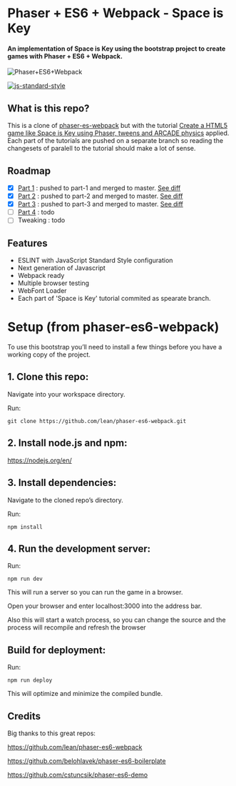 # Phaser + ES6 + Webpack - Space is Key
#### An implementation of Space is Key using the bootstrap project to create games with Phaser + ES6 + Webpack.

![Phaser+ES6+Webpack](https://raw.githubusercontent.com/lean/phaser-es6-webpack/master/assets/images/phaser-es6-webpack.jpg)

[![js-standard-style](https://cdn.rawgit.com/feross/standard/master/badge.svg)](https://github.com/feross/standard)

## What is this repo?
This is a clone of [phaser-es-webpack](http://github.com/lean/phaser-es6-webpack) but with the tutorial [Create a HTML5 game like Space is Key using Phaser, tweens and ARCADE physics](http://www.emanueleferonato.com/2016/12/09/create-a-html5-game-like-space-is-key-using-phaser-tweens-and-arcade-physics/) applied. Each part of the tutorials are pushed on a separate branch so reading the changesets of paralell to the tutorial should make a lot of sense.

## Roadmap
- [x] [Part 1](http://www.emanueleferonato.com/2016/12/09/create-a-html5-game-like-space-is-key-using-phaser-tweens-and-arcade-physics/) : pushed to part-1 and merged to master. [See diff](https://github.com/Sebring/phaser-es6-webpack-space-is-key/commit/0b3fd58d3cba046d362b65ac8f89fb9f9d2d7a06)
- [x] [Part 2](http://www.emanueleferonato.com/2016/12/14/create-a-html5-game-like-space-is-key-using-phaser-tweens-and-arcade-physics-step-2-adding-spikes/) : pushed to part-2 and merged to master. [See diff](https://github.com/Sebring/phaser-es6-webpack-space-is-key/commit/b7c431c731974cfa2f8a0a2617daf019f46d049a#diff-299843a0151abe4bcb0f3357e5c61569)
- [x] [Part 3](http://www.emanueleferonato.com/2016/12/16/create-a-html5-game-like-space-is-key-using-phaser-tweens-and-arcade-physics-step-3-adding-particles/) : pushed to part-3 and merged to master. [See diff](https://github.com/Sebring/phaser-es6-webpack-space-is-key/commit/9fb0a74f002469d711aa8b447c160162aece57b9#diff-299843a0151abe4bcb0f3357e5c61569)
- [ ] [Part 4](http://www.emanueleferonato.com/2016/12/22/create-a-html5-game-like-space-is-key-using-phaser-tweens-and-arcade-physics-step-4-adding-background-and-colors/) : todo
- [ ] Tweaking : todo

## Features
- ESLINT with JavaScript Standard Style configuration
- Next generation of Javascript
- Webpack ready
- Multiple browser testing
- WebFont Loader
- Each part of 'Space is Key' tutorial commited as spearate branch.

# Setup (from phaser-es6-webpack)
To use this bootstrap you’ll need to install a few things before you have a working copy of the project.

## 1. Clone this repo:

Navigate into your workspace directory.

Run:

```git clone https://github.com/lean/phaser-es6-webpack.git```

## 2. Install node.js and npm:

https://nodejs.org/en/


## 3. Install dependencies:

Navigate to the cloned repo’s directory.

Run:

```npm install```

## 4. Run the development server:

Run:

```npm run dev```

This will run a server so you can run the game in a browser.

Open your browser and enter localhost:3000 into the address bar.

Also this will start a watch process, so you can change the source and the process will recompile and refresh the browser


## Build for deployment:

Run:

```npm run deploy```

This will optimize and minimize the compiled bundle.

## Credits
Big thanks to this great repos:

https://github.com/lean/phaser-es6-webpack

https://github.com/belohlavek/phaser-es6-boilerplate

https://github.com/cstuncsik/phaser-es6-demo
